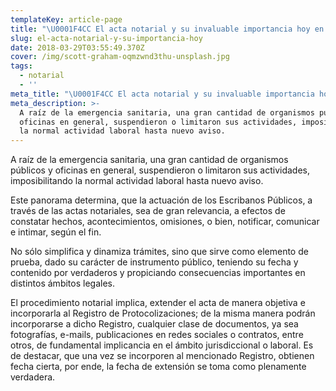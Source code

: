 ```yaml
---
templateKey: article-page
title: "\U0001F4CC El acta notarial y su invaluable importancia hoy en día. \U0001F4C4 ✍\U0001F3FC"
slug: el-acta-notarial-y-su-importancia-hoy
date: 2018-03-29T03:55:49.370Z
cover: /img/scott-graham-oqmzwnd3thu-unsplash.jpg
tags:
  - notarial
  - ''
meta_title: "\U0001F4CC El acta notarial y su invaluable importancia hoy en día. \U0001F4C4 ✍\U0001F3FC"
meta_description: >-
  A raíz de la emergencia sanitaria, una gran cantidad de organismos públicos y
  oficinas en general, suspendieron o limitaron sus actividades, imposibilitando
  la normal actividad laboral hasta nuevo aviso.
---
```

A raíz de la emergencia sanitaria, una gran cantidad de organismos públicos y oficinas en general, suspendieron o limitaron sus actividades, imposibilitando la normal actividad laboral hasta nuevo aviso.

Este panorama determina, que la actuación de los Escribanos Públicos, a través de las actas notariales, sea de gran relevancia, a efectos de constatar hechos, acontecimientos, omisiones, o bien, notificar, comunicar e intimar, según el fin.

No sólo simplifica y dinamiza trámites, sino que sirve como elemento de prueba, dado su carácter de instrumento público, teniendo su fecha y contenido por verdaderos y propiciando consecuencias importantes en distintos ámbitos legales.

El procedimiento notarial implica, extender el acta de manera objetiva e incorporarla al Registro de Protocolizaciones; de la misma manera podrán incorporarse a dicho Registro, cualquier clase de documentos, ya sea fotografías, e-mails, publicaciones en redes sociales o contratos, entre otros, de fundamental implicancia en el ámbito jurisdiccional o laboral. Es de destacar, que una vez se incorporen al mencionado Registro, obtienen fecha cierta, por ende, la fecha de extensión se toma como plenamente verdadera.
